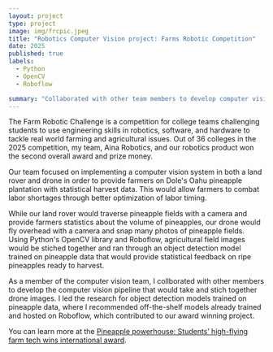 ```yaml
---
layout: project
type: project
image: img/frcpic.jpeg
title: "Robotics Computer Vision project: Farms Robotic Competition"
date: 2025
published: true
labels:
  - Python
  - OpenCV
  - Roboflow

summary: "Collaborated with other team members to develop computer vision pipeline for pineapple agricultural fields."
---
```



The Farm Robotic Challenge is a competition for college teams challenging students to use engineering skills in robotics, software, and hardware to tackle real world farming and agricultural issues. Out of 36 colleges in the 2025 competition, my team, Aina Robotics, and our robotics product won the second overall award and prize money. 

Our team focused on implementing a computer vision system in both a land rover and drone in order to provide farmers on Dole's Oahu pineapple plantation with statistical harvest data. This would allow farmers to combat labor shortages through better optimization of labor timing.

While our land rover would traverse pineapple fields with a camera and provide farmers statistics about the volume of pineapples, our drone would fly overhead with a camera and snap many photos of pineapple fields. Using Python's OpenCV library and Roboflow, agricultural field images would be stiched together and ran through an object detection model trained on pineapple data that would provide statistical feedback on ripe pineapples ready to harvest.

As a member of the computer vision team, I collborated with other members to develop the computer vision pipeline that would take and stich together drone images. I led the research for object detection models trained on pineapple data, where I recommended off-the-shelf models already trained and hosted on Roboflow, which contributed to our award winning project.

You can learn more at the [Pineapple powerhouse: Students’ high-flying farm tech wins international award](https://www.hawaii.edu/news/2025/05/13/farm-robotics-challenge-2025-winner/).
